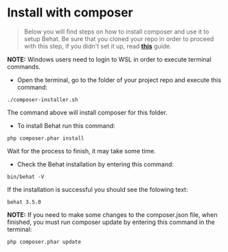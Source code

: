 # Install with composer
> Below you will find steps on how to install composer and use it to setup Behat. Be sure that you cloned your repo in order to proceed with this step, if you didn't set it up, read [**this**](https://github.com/plamen-penev-ffw/behat-starter-kit/blob/master/COMPOSER.md) guide.

**NOTE:** Windows users need to login to WSL in order to execute terminal commands. 
* Open the terminal, go to the folder of your project repo and execute this command:
```
./composer-installer.sh
```
The command above will install composer for this folder.
* To install Behat run this command:
```
php composer.phar install
```
Wait for the process to finish, it may take some time.
* Check the Behat installation by entering this command:
```
bin/behat -V
```
If the installation is successful you should see the folowing text:
```
behat 3.5.0
```
**NOTE:** If you need to make some changes to the composer.json file, when finished, you must run composer update by entering this command in the terminal:
```
php composer.phar update
```
